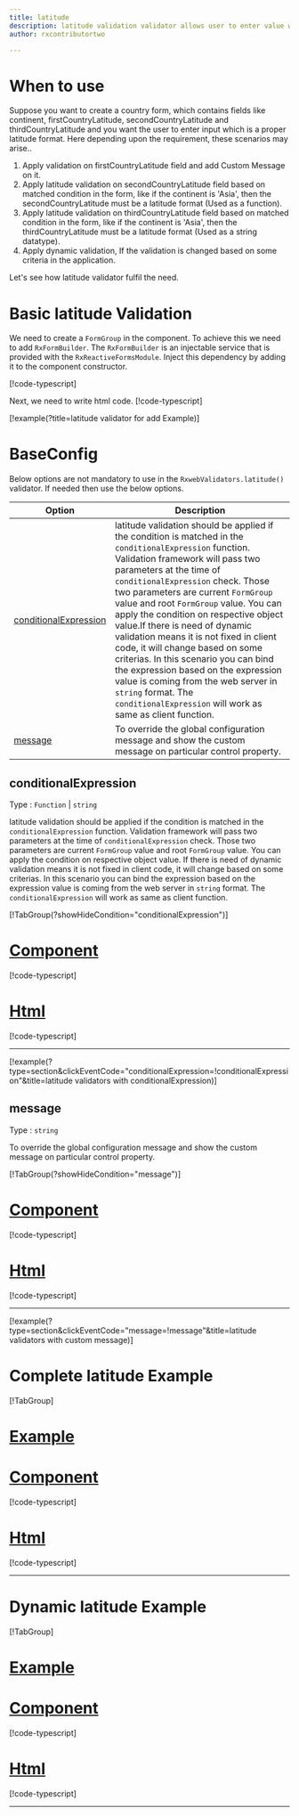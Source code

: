```yaml
---
title: latitude
description: latitude validation validator allows user to enter value which is valid latitude.
author: rxcontributortwo

---
```

# When to use
Suppose you want to create a country form, which contains fields like continent, firstCountryLatitude, secondCountryLatitude and thirdCountryLatitude and you want the user to enter input which is a proper latitude format. Here depending upon the requirement, these scenarios may arise..
1. Apply validation on firstCountryLatitude field and add Custom Message on it.
2. Apply latitude validation on secondCountryLatitude field based on matched condition in the form, like if the continent is 'Asia', then the       secondCountryLatitude must be a latitude format (Used as a function).
3. Apply latitude validation on thirdCountryLatitude field  based on matched condition in the form, like if the continent is 'Asia', then the       thirdCountryLatitude must be a latitude format (Used as a string datatype).
4. Apply dynamic validation, If the validation is changed based on some criteria in the application.

Let's see how latitude validator fulfil the need.

# Basic latitude Validation

We need to create a `FormGroup` in the component. To achieve this we need to add `RxFormBuilder`. The `RxFormBuilder` is an injectable service that is provided with the `RxReactiveFormsModule`. Inject this dependency by adding it to the component constructor.

[!code-typescript[](\assets\examples\reactive-form-validators\validators\latitude\add\latitude-add.component.ts?type=section)]

Next, we need to write html code.
[!code-typescript[](\assets\examples\reactive-form-validators\validators\latitude\add\latitude-add.component.html?type=section)]

[!example(?title=latitude validator for add Example)]
<app-latitude-add-validator></app-latitude-add-validator>

# BaseConfig
Below options are not mandatory to use in the `RxwebValidators.latitude()` validator. If needed then use the below options.

|Option | Description |
|--- | ---- |
|[conditionalExpression](#conditionalExpression) | latitude validation should be applied if the condition is matched in the `conditionalExpression` function. Validation framework will pass two parameters at the time of `conditionalExpression` check. Those two parameters are current `FormGroup` value and root `FormGroup` value. You can apply the condition on respective object value.If there is need of dynamic validation means it is not fixed in client code, it will change based on some criterias. In this scenario you can bind the expression based on the expression value is coming from the web server in `string` format. The `conditionalExpression` will work as same as client function. |
|[message](#message) | To override the global configuration message and show the custom message on particular control property. |

## conditionalExpression 
Type :  `Function`  |  `string` 

latitude validation should be applied if the condition is matched in the `conditionalExpression` function. Validation framework will pass two parameters at the time of `conditionalExpression` check. Those two parameters are current `FormGroup` value and root `FormGroup` value. You can apply the condition on respective object value.
If there is need of dynamic validation means it is not fixed in client code, it will change based on some criterias. In this scenario you can bind the expression based on the expression value is coming from the web server in `string` format. The `conditionalExpression` will work as same as client function.

[!TabGroup(?showHideCondition="conditionalExpression")]
# [Component](#tab\conditionalExpressionComponent)
[!code-typescript[](\assets\examples\reactive-form-validators\validators\latitude\conditionalExpression\latitude-conditional-expressions.component.ts)]
# [Html](#tab\conditionalExpressionHtml)
[!code-typescript[](\assets\examples\reactive-form-validators\validators\latitude\conditionalExpression\latitude-conditional-expressions.component.html)]
***

[!example(?type=section&clickEventCode="conditionalExpression=!conditionalExpression"&title=latitude validators with conditionalExpression)]
<app-latitude-conditionalExpression-validator></app-latitude-conditionalExpression-validator>

## message 
Type :  `string` 

To override the global configuration message and show the custom message on particular control property.

[!TabGroup(?showHideCondition="message")]
# [Component](#tab\messageComponent)
[!code-typescript[](\assets\examples\reactive-form-validators\validators\latitude\message\latitude-message.component.ts)]
# [Html](#tab\messageHtml)
[!code-typescript[](\assets\examples\reactive-form-validators\validators\latitude\message\latitude-message.component.html)]
***

[!example(?type=section&clickEventCode="message=!message"&title=latitude validators with custom message)]
<app-latitude-message-validator></app-latitude-message-validator>

# Complete latitude Example
[!TabGroup]
# [Example](#tab\completeexample)
<app-latitude-complete-validator></app-latitude-complete-validator>
# [Component](#tab\completecomponent)
[!code-typescript[](\assets\examples\reactive-form-validators\validators\latitude\complete\latitude-complete.component.ts)]
# [Html](#tab\completehtml)
[!code-typescript[](\assets\examples\reactive-form-validators\validators\latitude\complete\latitude-complete.component.html)]
***

# Dynamic latitude Example
[!TabGroup]
# [Example](#tab\dynamicexample)
<app-latitude-dynamic-validator></app-latitude-dynamic-validator>
# [Component](#tab\dynamiccomponent)
[!code-typescript[](\assets\examples\reactive-form-validators\validators\latitude\dynamic\latitude-dynamic.component.ts)]
# [Html](#tab\dynamichtml)
[!code-typescript[](\assets\examples\reactive-form-validators\validators\latitude\dynamic\latitude-dynamic.component.html)]
***
